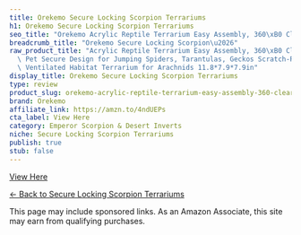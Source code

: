 ```yaml
---
title: Orekemo Secure Locking Scorpion Terrariums
h1: Orekemo Secure Locking Scorpion Terrariums
seo_title: "Orekemo Acrylic Reptile Terrarium Easy Assembly, 360\xB0 Clear\u2026"
breadcrumb_title: "Orekemo Secure Locking Scorpion\u2026"
raw_product_title: "Acrylic Reptile Terrarium Easy Assembly, 360\xB0 Clear & Keep\
  \ Pet Secure Design for Jumping Spiders, Tarantulas, Geckos Scratch-Resistant Large\
  \ Ventilated Habitat Terrarium for Arachnids 11.8*7.9*7.9in"
display_title: Orekemo Secure Locking Scorpion Terrariums
type: review
product_slug: orekemo-acrylic-reptile-terrarium-easy-assembly-360-clear-keep-pet-secu-e0010520
brand: Orekemo
affiliate_link: https://amzn.to/4ndUEPs
cta_label: View Here
category: Emperor Scorpion & Desert Inverts
niche: Secure Locking Scorpion Terrariums
publish: true
stub: false
---
```



<p><a class="btn" href="https://amzn.to/4ndUEPs" target="_blank" rel="nofollow sponsored noopener">View Here</a></p>
<p><a href="/roundups/emperor-scorpion-desert-inverts/secure-locking-scorpion-terrariums/">← Back to Secure Locking Scorpion Terrariums</a></p>
<aside class="disclosure">This page may include sponsored links. As an Amazon Associate, this site may earn from qualifying purchases.</aside>
